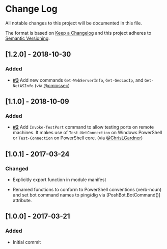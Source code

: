 
# Change Log

All notable changes to this project will be documented in this file.

The format is based on [Keep a Changelog](http://keepachangelog.com/)
and this project adheres to [Semantic Versioning](http://semver.org/).

## [1.2.0] - 2018-10-30

### Added

- [**#3**](https://github.com/poshbotio/PoshBot.Networking/pull/3) Add new commands `Get-WebServerInfo`, `Get-GeoLocIp`, and `Get-NetASInfo` (via [@omiossec](https://github.com/omiossec))

## [1.1.0] - 2018-10-09

### Added

- [**#2**](https://github.com/poshbotio/PoshBot.Networking/pull/2) Add `Invoke-TestPort` command to allow testing ports on remote machines.
  It makes use of `Test-NetConnection` on Windows PowerShell or `Test-Connection` on PowerShell core. (via [@ChrisLGardner](https://github.com/ChrisLGardner))

## [1.0.1] - 2017-03-24

### Changed

- Explicitly export function in module manifest

- Renamed functions to conform to PowerShell conventions (verb-noun) and set bot command names to ping/dig via [PoshBot.BotCommand()] attribute.

## [1.0.0] - 2017-03-21

### Added

- Initial commit
